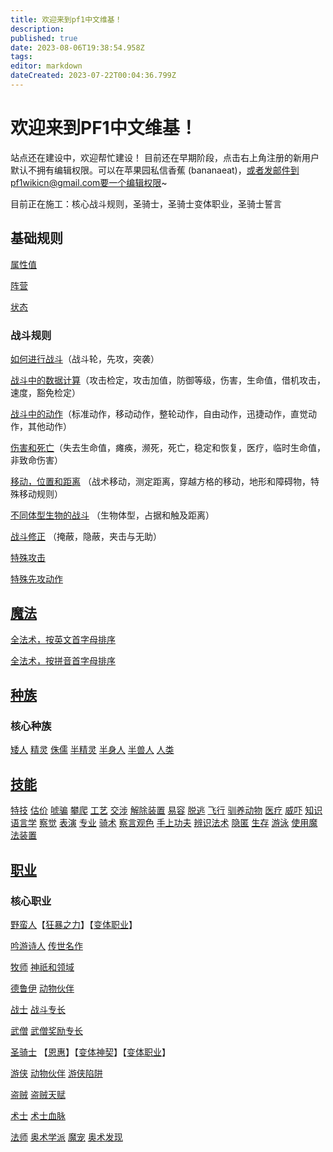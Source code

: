 ```yaml
---
title: 欢迎来到pf1中文维基！
description: 
published: true
date: 2023-08-06T19:38:54.958Z
tags: 
editor: markdown
dateCreated: 2023-07-22T00:04:36.799Z
---
```


# 欢迎来到PF1中文维基！

站点还在建设中，欢迎帮忙建设！ 目前还在早期阶段，点击右上角注册的新用户默认不拥有编辑权限。可以在苹果园私信香蕉 (bananaeat)，或者发邮件到pf1wikicn@gmail.com要一个编辑权限~

目前正在施工：核心战斗规则，圣骑士，圣骑士变体职业，圣骑士誓言

## 基础规则

[属性值](/zh/属性值)

[阵营](/zh/阵营)

[状态](/zh/状态)

### 战斗规则

[如何进行战斗](/zh/核心规则/如何进行战斗)（战斗轮，先攻，突袭）

[战斗中的数据计算](/zh/核心规则/战斗中的数据计算)（攻击检定，攻击加值，防御等级，伤害，生命值，借机攻击，速度，豁免检定）

[战斗中的动作](/zh/核心规则/战斗中的动作)（标准动作，移动动作，整轮动作，自由动作，迅捷动作，直觉动作，其他动作）

[伤害和死亡](/zh/核心规则/伤害和死亡)（失去生命值，瘫痪，濒死，死亡，稳定和恢复，医疗，临时生命值，非致命伤害）

[移动，位置和距离](/zh/核心规则/移动，位置和距离) （战术移动，测定距离，穿越方格的移动，地形和障碍物，特殊移动规则）

[不同体型生物的战斗](/zh/核心规则/不同体型生物的战斗) （生物体型，占据和触及距离）

[战斗修正](/zh/核心规则/战斗修正) （掩蔽，隐蔽，夹击与无助）

[特殊攻击](/zh/核心规则/特殊攻击)

[特殊先攻动作](/zh/核心规则/特殊先攻动作)

## [魔法](/zh/法术)

[全法术，按英文首字母排序](/zh/法术按首字母排序)

[全法术，按拼音首字母排序](/zh/法术按拼音首字母排序)

## [种族](/zh/种族)

### 核心种族

[矮人](/zh/种族/矮人) [精灵](/zh/种族/精灵) [侏儒](/zh/种族/侏儒) [半精灵](/zh/种族/半精灵) [半身人](/zh/种族/半身人) [半兽人](/zh/种族/半兽人) [人类](/zh/种族/人类)

## [技能](/zh/技能)

[特技](/zh/技能/特技) [估价](/zh/技能/估价) [唬骗](/zh/技能/唬骗) [攀爬](/zh/技能/攀爬) [工艺](/zh/技能/工艺) [交涉](/zh/技能/交涉) [解除装置](/zh/技能/解除装置) [易容](/zh/技能/易容) [脱逃](/zh/技能/脱逃) [飞行](/zh/技能/飞行) [驯养动物](/zh/技能/驯养动物) [医疗](/zh/技能/医疗) [威吓](/zh/技能/威吓) [知识](/zh/技能/知识) [语言学](/zh/技能/语言学) [察觉](/zh/技能/察觉) [表演](/zh/技能/表演) [专业](/zh/技能/专业) [骑术](/zh/技能/骑术) [察言观色](/zh/技能/察言观色) [手上功夫](/zh/技能/手上功夫) [辨识法术](/zh/技能/辨识法术) [隐匿](/zh/技能/隐匿) [生存](/zh/技能/生存) [游泳](/zh/技能/游泳) [使用魔法装置](/zh/技能/使用魔法装置)

## [职业](/zh/职业)

### 核心职业

[野蛮人](/zh/野蛮人)【[狂暴之力](/zh/狂暴之力)】【[变体职业](/zh/野蛮人#变体职业-archetypes)】

[吟游诗人](/zh/吟游诗人) [传世名作](/zh/传世名作)

[牧师](/zh/牧师) [神祇和领域](/zh/神祇和领域)

[德鲁伊](/zh/德鲁伊) [动物伙伴](/zh/动物伙伴)

[战士](/zh/战士) [战斗专长](/zh/战斗专长)

[武僧](/zh/武僧) [武僧奖励专长](/zh/武僧奖励专长)

[圣骑士](/zh/圣骑士) 【[恩惠](/zh/圣骑士#恩惠-mercy-su)】【[变体神契](/zh/圣骑士/变体神契)】【[变体职业](/zh/圣骑士#变体职业-archetypes)】

[游侠](/zh/游侠) [动物伙伴](/zh/动物伙伴) [游侠陷阱](/zh/游侠陷阱)

[盗贼](/zh/盗贼) [盗贼天赋](/zh/盗贼天赋)

[术士](/zh/术士) [术士血脉](/zh/术士血脉)

[法师](/zh/法师) [奥术学派](/zh/奥术学派) [魔宠](/zh/魔宠) [奥术发现](/zh/奥术发现)